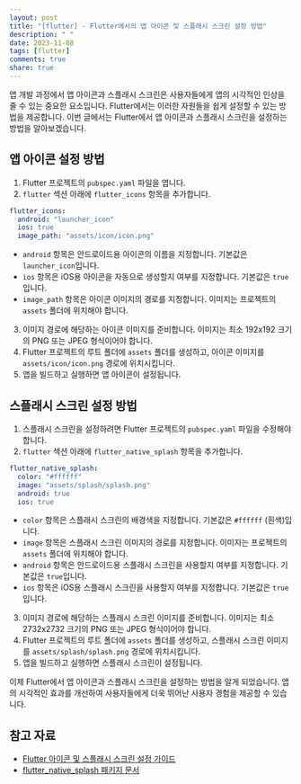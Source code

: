 ```yaml
---
layout: post
title: "[flutter] - Flutter에서의 앱 아이콘 및 스플래시 스크린 설정 방법"
description: " "
date: 2023-11-08
tags: [flutter]
comments: true
share: true
---
```


앱 개발 과정에서 앱 아이콘과 스플래시 스크린은 사용자들에게 앱의 시각적인 인상을 줄 수 있는 중요한 요소입니다. Flutter에서는 이러한 자원들을 쉽게 설정할 수 있는 방법을 제공합니다. 이번 글에서는 Flutter에서 앱 아이콘과 스플래시 스크린을 설정하는 방법을 알아보겠습니다.

## 앱 아이콘 설정 방법

1. Flutter 프로젝트의 `pubspec.yaml` 파일을 엽니다.
2. `flutter` 섹션 아래에 `flutter_icons` 항목을 추가합니다.

```yaml
flutter_icons:
  android: "launcher_icon"
  ios: true
  image_path: "assets/icon/icon.png"
```

- `android` 항목은 안드로이드용 아이콘의 이름을 지정합니다. 기본값은 `launcher_icon`입니다.
- `ios` 항목은 iOS용 아이콘을 자동으로 생성할지 여부를 지정합니다. 기본값은 `true`입니다.
- `image_path` 항목은 아이콘 이미지의 경로를 지정합니다. 이미지는 프로젝트의 `assets` 폴더에 위치해야 합니다.

3. 이미지 경로에 해당하는 아이콘 이미지를 준비합니다. 이미지는 최소 192x192 크기의 PNG 또는 JPEG 형식이어야 합니다.
4. Flutter 프로젝트의 루트 폴더에 `assets` 폴더를 생성하고, 아이콘 이미지를 `assets/icon/icon.png` 경로에 위치시킵니다.
5. 앱을 빌드하고 실행하면 앱 아이콘이 설정됩니다.

## 스플래시 스크린 설정 방법

1. 스플래시 스크린을 설정하려면 Flutter 프로젝트의 `pubspec.yaml` 파일을 수정해야 합니다.
2. `flutter` 섹션 아래에 `flutter_native_splash` 항목을 추가합니다.

```yaml
flutter_native_splash:
  color: "#ffffff"
  image: "assets/splash/splash.png"
  android: true
  ios: true
```

- `color` 항목은 스플래시 스크린의 배경색을 지정합니다. 기본값은 `#ffffff` (흰색)입니다.
- `image` 항목은 스플래시 스크린 이미지의 경로를 지정합니다. 이미지는 프로젝트의 `assets` 폴더에 위치해야 합니다.
- `android` 항목은 안드로이드용 스플래시 스크린을 사용할지 여부를 지정합니다. 기본값은 `true`입니다.
- `ios` 항목은 iOS용 스플래시 스크린을 사용할지 여부를 지정합니다. 기본값은 `true`입니다.

3. 이미지 경로에 해당하는 스플래시 스크린 이미지를 준비합니다. 이미지는 최소 2732x2732 크기의 PNG 또는 JPEG 형식이어야 합니다.
4. Flutter 프로젝트의 루트 폴더에 `assets` 폴더를 생성하고, 스플래시 스크린 이미지를 `assets/splash/splash.png` 경로에 위치시킵니다.
5. 앱을 빌드하고 실행하면 스플래시 스크린이 설정됩니다.

이제 Flutter에서 앱 아이콘과 스플래시 스크린을 설정하는 방법을 알게 되었습니다. 앱의 시각적인 효과를 개선하여 사용자들에게 더욱 뛰어난 사용자 경험을 제공할 수 있습니다.

## 참고 자료

- [Flutter 아이콘 및 스플래시 스크린 설정 가이드](https://pub.dev/packages/flutter_icons)
- [flutter_native_splash 패키지 문서](https://pub.dev/packages/flutter_native_splash)